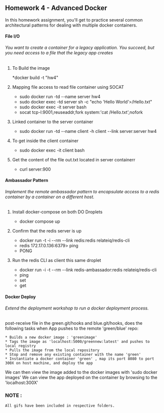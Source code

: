 ## Homework 4 - Advanced Docker
In this homework assignment, you'll get to practice several common architectural patterns for dealing with multiple docker containers.

#### File I/O
###### You want to create a container for a legacy application. You succeed, but you need access to a file that the legacy app creates

1. To Build the image


    *docker build -t "hw4"
    
2. Mapping file access to read file container using SOCAT


    * sudo docker run -td --name server hw4
    * sudo docker exec -td server sh -c "echo 'Hello World'>/Hello.txt"
    * sudo docker exec -it server bash
    * socat tcp-l:9001,reuseaddr,fork system:'cat /Hello.txt',nofork

3. Linked container to the server container


    * sudo docker run -td --name client -h client --link server:server hw4

4. To get inside the client container


    * sudo docker exec -it client bash
    
5. Get the content of the file out.txt located in server containerr


    * curl server:900    

#### Ambassador Pattern
###### Implement the remote ambassador pattern to encapsulate access to a redis container by a container on a different host.

1. Install docker-compose on both DO Droplets


     * docker compose up
    
2. Confirm that the redis server is up 


     * docker run -t -i --rm --link redis:redis relateiq/redis-cli
     * redis 172.17.0.136:6379> ping
     * PONG
   


3. Run the redis CLI as client this same droplet


    * docker run -i -t --rm --link redis-ambassador:redis relateiq/redis-cli
    * ping
    * set 
    * get


#### Docker Deploy
###### Extend the deployment workshop to run a docker deployment process.

post-receive file in the green.git/hooks and blue.git/hooks, does the following tasks when App pushes to the remote 'green/blue' repo:

    * Builds a new docker image : 'greenimage'
    * Tags the image as 'localhost:5000/greennew:latest' and pushes to local registry
    * Pulls the image from the local repository
    * Stop and remove any existing container with the name 'green'
    * Instantiate a docker container 'green' , map its port 8080 to port 300X on host machine, and deploy the app

We can then view the image added to the docker images with 'sudo docker images'
We can view the app deployed on the container by browsing to the 'localhost:300X'


### NOTE :
	
	All gifs have been included in respective folders.	

